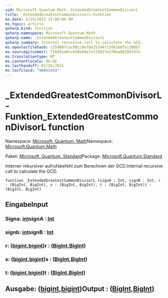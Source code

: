 ```yaml
---
uid: Microsoft.Quantum.Math._ExtendedGreatestCommonDivisorL
title: _ExtendedGreatestCommonDivisorL-Funktion
ms.date: 1/23/2021 12:00:00 AM
ms.topic: article
qsharp.kind: function
qsharp.namespace: Microsoft.Quantum.Math
qsharp.name: _ExtendedGreatestCommonDivisorL
qsharp.summary: Internal recursive call to calculate the GCD.
ms.openlocfilehash: c259007cac08cc0efbd25244713d62e8fe130d6f
ms.sourcegitcommit: 71605ea9cc630e84e7ef29027e1f0ea06299747e
ms.translationtype: MT
ms.contentlocale: de-DE
ms.lasthandoff: 01/26/2021
ms.locfileid: "98851414"
---
```

# <a name="_extendedgreatestcommondivisorl-function"></a><span data-ttu-id="2ae12-102">_ExtendedGreatestCommonDivisorL-Funktion</span><span class="sxs-lookup"><span data-stu-id="2ae12-102">_ExtendedGreatestCommonDivisorL function</span></span>

<span data-ttu-id="2ae12-103">Namespace: [Microsoft. Quantum. Math](xref:Microsoft.Quantum.Math)</span><span class="sxs-lookup"><span data-stu-id="2ae12-103">Namespace: [Microsoft.Quantum.Math](xref:Microsoft.Quantum.Math)</span></span>

<span data-ttu-id="2ae12-104">Paket: [Microsoft. Quantum. Standard](https://nuget.org/packages/Microsoft.Quantum.Standard)</span><span class="sxs-lookup"><span data-stu-id="2ae12-104">Package: [Microsoft.Quantum.Standard](https://nuget.org/packages/Microsoft.Quantum.Standard)</span></span>


<span data-ttu-id="2ae12-105">Interner rekursiver aufrufsbefehl zum Berechnen der GCD.</span><span class="sxs-lookup"><span data-stu-id="2ae12-105">Internal recursive call to calculate the GCD.</span></span>

```qsharp
function _ExtendedGreatestCommonDivisorL (signA : Int, signB : Int, r : (BigInt, BigInt), s : (BigInt, BigInt), t : (BigInt, BigInt)) : (BigInt, BigInt)
```


## <a name="input"></a><span data-ttu-id="2ae12-106">Eingabe</span><span class="sxs-lookup"><span data-stu-id="2ae12-106">Input</span></span>

### <a name="signa--int"></a><span data-ttu-id="2ae12-107">Signa: [int](xref:microsoft.quantum.lang-ref.int)</span><span class="sxs-lookup"><span data-stu-id="2ae12-107">signA : [Int](xref:microsoft.quantum.lang-ref.int)</span></span>




### <a name="signb--int"></a><span data-ttu-id="2ae12-108">signb: [int](xref:microsoft.quantum.lang-ref.int)</span><span class="sxs-lookup"><span data-stu-id="2ae12-108">signB : [Int](xref:microsoft.quantum.lang-ref.int)</span></span>




### <a name="r--bigintbigint"></a><span data-ttu-id="2ae12-109">r: ([bigint](xref:microsoft.quantum.lang-ref.bigint),[bigint](xref:microsoft.quantum.lang-ref.bigint))</span><span class="sxs-lookup"><span data-stu-id="2ae12-109">r : ([BigInt](xref:microsoft.quantum.lang-ref.bigint),[BigInt](xref:microsoft.quantum.lang-ref.bigint))</span></span>




### <a name="s--bigintbigint"></a><span data-ttu-id="2ae12-110">s: ([bigint](xref:microsoft.quantum.lang-ref.bigint),[bigint](xref:microsoft.quantum.lang-ref.bigint))</span><span class="sxs-lookup"><span data-stu-id="2ae12-110">s : ([BigInt](xref:microsoft.quantum.lang-ref.bigint),[BigInt](xref:microsoft.quantum.lang-ref.bigint))</span></span>




### <a name="t--bigintbigint"></a><span data-ttu-id="2ae12-111">t: ([bigint](xref:microsoft.quantum.lang-ref.bigint),[bigint](xref:microsoft.quantum.lang-ref.bigint))</span><span class="sxs-lookup"><span data-stu-id="2ae12-111">t : ([BigInt](xref:microsoft.quantum.lang-ref.bigint),[BigInt](xref:microsoft.quantum.lang-ref.bigint))</span></span>





## <a name="output--bigintbigint"></a><span data-ttu-id="2ae12-112">Ausgabe: ([bigint](xref:microsoft.quantum.lang-ref.bigint),[bigint](xref:microsoft.quantum.lang-ref.bigint))</span><span class="sxs-lookup"><span data-stu-id="2ae12-112">Output : ([BigInt](xref:microsoft.quantum.lang-ref.bigint),[BigInt](xref:microsoft.quantum.lang-ref.bigint))</span></span>

